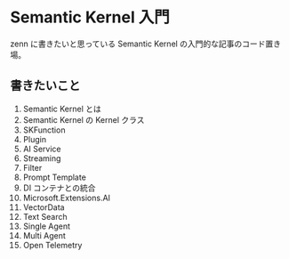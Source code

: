 # Semantic Kernel 入門

zenn に書きたいと思っている Semantic Kernel の入門的な記事のコード置き場。

## 書きたいこと

1. Semantic Kernel とは
2. Semantic Kernel の Kernel クラス
3. SKFunction
4. Plugin
5. AI Service
6. Streaming
7. Filter
8. Prompt Template
9. DI コンテナとの統合
10. Microsoft.Extensions.AI
11. VectorData
12. Text Search
13. Single Agent
14. Multi Agent
15. Open Telemetry
